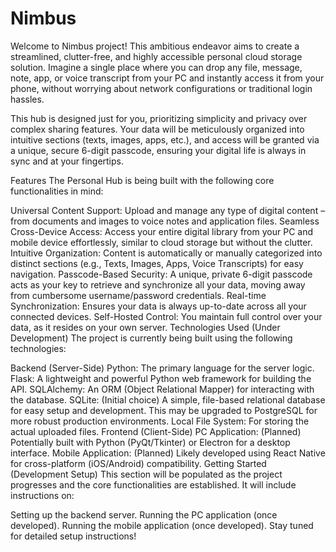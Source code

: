 # Nimbus
Welcome to Nimbus project! This ambitious endeavor aims to create a streamlined, clutter-free, and highly accessible personal cloud storage solution. Imagine a single place where you can drop any file, message, note, app, or voice transcript from your PC and instantly access it from your phone, without worrying about network configurations or traditional login hassles.

This hub is designed just for you, prioritizing simplicity and privacy over complex sharing features. Your data will be meticulously organized into intuitive sections (texts, images, apps, etc.), and access will be granted via a unique, secure 6-digit passcode, ensuring your digital life is always in sync and at your fingertips.

Features
The Personal Hub is being built with the following core functionalities in mind:

Universal Content Support: Upload and manage any type of digital content – from documents and images to voice notes and application files.
Seamless Cross-Device Access: Access your entire digital library from your PC and mobile device effortlessly, similar to cloud storage but without the clutter.
Intuitive Organization: Content is automatically or manually categorized into distinct sections (e.g., Texts, Images, Apps, Voice Transcripts) for easy navigation.
Passcode-Based Security: A unique, private 6-digit passcode acts as your key to retrieve and synchronize all your data, moving away from cumbersome username/password credentials.
Real-time Synchronization: Ensures your data is always up-to-date across all your connected devices.
Self-Hosted Control: You maintain full control over your data, as it resides on your own server.
Technologies Used (Under Development)
The project is currently being built using the following technologies:

Backend (Server-Side)
Python: The primary language for the server logic.
Flask: A lightweight and powerful Python web framework for building the API.
SQLAlchemy: An ORM (Object Relational Mapper) for interacting with the database.
SQLite: (Initial choice) A simple, file-based relational database for easy setup and development. This may be upgraded to PostgreSQL for more robust production environments.
Local File System: For storing the actual uploaded files.
Frontend (Client-Side)
PC Application: (Planned) Potentially built with Python (PyQt/Tkinter) or Electron for a desktop interface.
Mobile Application: (Planned) Likely developed using React Native for cross-platform (iOS/Android) compatibility.
Getting Started (Development Setup)
This section will be populated as the project progresses and the core functionalities are established. It will include instructions on:

Setting up the backend server.
Running the PC application (once developed).
Running the mobile application (once developed).
Stay tuned for detailed setup instructions!
